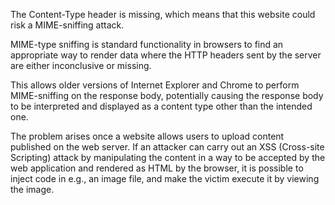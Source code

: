 The Content-Type header is missing, which means that this website could risk a MIME-sniffing attack.

MIME-type sniffing is standard functionality in browsers to find an appropriate way to render data where the HTTP
headers sent by the server are either inconclusive or missing.

This allows older versions of Internet Explorer and Chrome to perform MIME-sniffing on the response body, potentially causing the response body to be interpreted and displayed as a content type other than the intended one.

The problem arises once a website allows users to upload content published on the web server. If an attacker can carry out an XSS (Cross-site Scripting) attack by manipulating the content in a way to be accepted by the web
application and rendered as HTML by the browser, it is possible to inject code in e.g., an image file, and make the victim
execute it by viewing the image.
